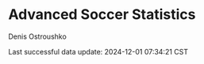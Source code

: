 # Advanced Soccer Statistics
Denis Ostroushko

<!-- gfm -->

Last successful data update: 2024-12-01 07:34:21 CST
